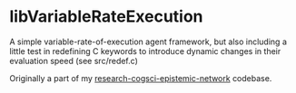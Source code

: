 # libVariableRateExecution
A simple variable-rate-of-execution agent framework, but also including a little test in redefining C keywords to introduce dynamic changes in their evaluation speed (see src/redef.c)

Originally a part of my [research-cogsci-epistemic-network](https://github.com/dreisiger-metz/research-cogsci-epistemic-network) codebase.

